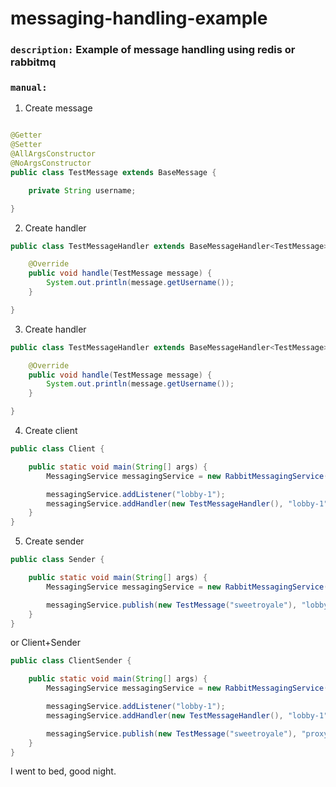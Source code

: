 # messaging-handling-example

### `description:` Example of message handling using redis or rabbitmq

### `manual:`

1. Create message

```java

@Getter
@Setter
@AllArgsConstructor
@NoArgsConstructor
public class TestMessage extends BaseMessage {

    private String username;

}
```

2. Create handler

```java
public class TestMessageHandler extends BaseMessageHandler<TestMessage> {

    @Override
    public void handle(TestMessage message) {
        System.out.println(message.getUsername());
    }

}
```

3. Create handler

```java
public class TestMessageHandler extends BaseMessageHandler<TestMessage> {

    @Override
    public void handle(TestMessage message) {
        System.out.println(message.getUsername());
    }

}
```

4. Create client

```java
public class Client {

    public static void main(String[] args) {
        MessagingService messagingService = new RabbitMessagingService(); //Rabbitmq or redis

        messagingService.addListener("lobby-1");
        messagingService.addHandler(new TestMessageHandler(), "lobby-1");
    }
}
```

5. Create sender

```java
public class Sender {

    public static void main(String[] args) {
        MessagingService messagingService = new RabbitMessagingService();

        messagingService.publish(new TestMessage("sweetroyale"), "lobby-1");
    }
}
```

or Client+Sender

```java
public class ClientSender {

    public static void main(String[] args) {
        MessagingService messagingService = new RabbitMessagingService();

        messagingService.addListener("lobby-1");
        messagingService.addHandler(new TestMessageHandler(), "lobby-1");

        messagingService.publish(new TestMessage("sweetroyale"), "proxy-1");
    }
}
```

I went to bed, good night.